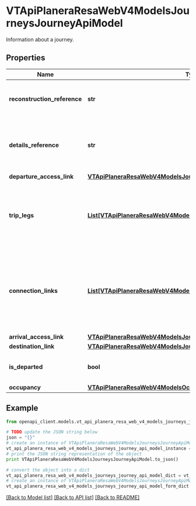 # VTApiPlaneraResaWebV4ModelsJourneysJourneyApiModel

Information about a journey.

## Properties
Name | Type | Description | Notes
------------ | ------------- | ------------- | -------------
**reconstruction_reference** | **str** | A reference that can be used to reconstruct this journey at a later time. | [optional] 
**details_reference** | **str** | A reference that should be used when getting detailed information about the journey. | [optional] 
**departure_access_link** | [**VTApiPlaneraResaWebV4ModelsJourneysDepartureAccessLinkApiModel**](VTApiPlaneraResaWebV4ModelsJourneysDepartureAccessLinkApiModel.md) |  | [optional] 
**trip_legs** | [**List[VTApiPlaneraResaWebV4ModelsJourneysTripLegApiModel]**](VTApiPlaneraResaWebV4ModelsJourneysTripLegApiModel.md) | A list of trip legs on a journey, when applicable. A journey has either one or more trip legs or one  destination link. | [optional] 
**connection_links** | [**List[VTApiPlaneraResaWebV4ModelsJourneysConnectionLinkApiModel]**](VTApiPlaneraResaWebV4ModelsJourneysConnectionLinkApiModel.md) | A list of ConnectionLinks between TripLegs, when applicable. The internal order of TripLegs and ConnectionLinks is defined by Index-property on the objects. | [optional] 
**arrival_access_link** | [**VTApiPlaneraResaWebV4ModelsJourneysArrivalAccessLinkApiModel**](VTApiPlaneraResaWebV4ModelsJourneysArrivalAccessLinkApiModel.md) |  | [optional] 
**destination_link** | [**VTApiPlaneraResaWebV4ModelsJourneysDestinationLinkApiModel**](VTApiPlaneraResaWebV4ModelsJourneysDestinationLinkApiModel.md) |  | [optional] 
**is_departed** | **bool** | Flag indicating if the first trip leg of the journey is departed. | [optional] 
**occupancy** | [**VTApiPlaneraResaWebV4ModelsOccupancyInformationApiModel**](VTApiPlaneraResaWebV4ModelsOccupancyInformationApiModel.md) |  | [optional] 

## Example

```python
from openapi_client.models.vt_api_planera_resa_web_v4_models_journeys_journey_api_model import VTApiPlaneraResaWebV4ModelsJourneysJourneyApiModel

# TODO update the JSON string below
json = "{}"
# create an instance of VTApiPlaneraResaWebV4ModelsJourneysJourneyApiModel from a JSON string
vt_api_planera_resa_web_v4_models_journeys_journey_api_model_instance = VTApiPlaneraResaWebV4ModelsJourneysJourneyApiModel.from_json(json)
# print the JSON string representation of the object
print VTApiPlaneraResaWebV4ModelsJourneysJourneyApiModel.to_json()

# convert the object into a dict
vt_api_planera_resa_web_v4_models_journeys_journey_api_model_dict = vt_api_planera_resa_web_v4_models_journeys_journey_api_model_instance.to_dict()
# create an instance of VTApiPlaneraResaWebV4ModelsJourneysJourneyApiModel from a dict
vt_api_planera_resa_web_v4_models_journeys_journey_api_model_form_dict = vt_api_planera_resa_web_v4_models_journeys_journey_api_model.from_dict(vt_api_planera_resa_web_v4_models_journeys_journey_api_model_dict)
```
[[Back to Model list]](../README.md#documentation-for-models) [[Back to API list]](../README.md#documentation-for-api-endpoints) [[Back to README]](../README.md)


